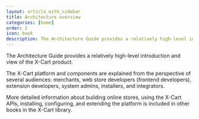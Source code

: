 ```yaml
---
layout: article_with_sidebar
title: Architecture overview
categories: [home]
order: 2
icon: book
description: The Architecture Guide provides a relatively high-level introduction and view of the X-Cart product.
---
```


The Architecture Guide provides a relatively high-level introduction and view of the X-Cart  product.

The X-Cart  platform and components are explained from the perspective of several audiences: merchants, web store developers (frontend developers), extension developers, system admins, installers, and integrators.

More detailed information about building online stores, using the X-Cart  APIs, installing, configuring, and extending the platform is included in other books in the X-Cart  library.